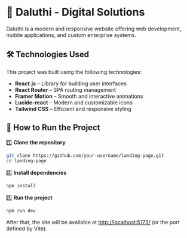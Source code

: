 # 🚀 Daluthi - Digital Solutions

Daluthi is a modern and responsive website offering web development, mobile applications, and custom enterprise systems.

## 🛠️ Technologies Used

This project was built using the following technologies:

- **React.js** – Library for building user interfaces
- **React Router** – SPA routing management
- **Framer Motion** – Smooth and interactive animations
- **Lucide-react** – Modern and customizable icons
- **Tailwind CSS** – Efficient and responsive styling

## 📂 How to Run the Project

1️⃣ **Clone the repository**

```bash
git clone https://github.com/your-username/landing-page.git
cd landing-page
```

2️⃣ **Install dependencies**

```bash
npm install
```

3️⃣ **Run the project**

```bash
npm run dev
```

After that, the site will be available at [http://localhost:5173/](http://localhost:5173/) (or the port defined by Vite).
